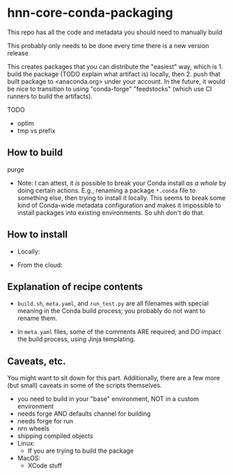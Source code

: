 
# hnn-core-conda-packaging

This repo has all the code and metadata you should need to manually build 

This probably only needs to be done every time there is a new version release

This creates packages that you can distribute the "easiest" way, which is 1. build the package (TODO explain what artifact is) locally, then 2. push that built package to <anaconda.org> under your account. In the future, it would be nice to transition to using "conda-forge" "feedstocks" (which use CI runners to build the artifacts).

TODO

- optim
- tmp vs prefix


## How to build

purge


- Note: I can attest, it *is* possible to break your Conda install *as a whole* by doing certain actions. E.g., renaming a package `*.conda` file to something else, then trying to install it locally. This seems to break some kind of Conda-wide metadata configuration and makes it impossible to install packages into existing environments. So uhh don't do that.

## How to install

- Locally:

- From the cloud:

## Explanation of recipe contents

- `build.sh`, `meta.yaml`, and `run_test.py` are all filenames with special meaning in the Conda build process; you probably do not want to rename them.

- in `meta.yaml` files, some of the comments ARE required, and DO impact the build process, using Jinja templating.

## Caveats, etc.

You might want to sit down for this part. Additionally, there are a few more (but small) caveats in some of the scripts themselves.

- you need to build in your "base" environment, NOT in a custom environment
- needs forge AND defaults channel for building
- needs forge for run
- nrn wheels
- shipping compiled objects
- Linux:
    - If you are trying to build the package 
- MacOS:
    - XCode stuff

